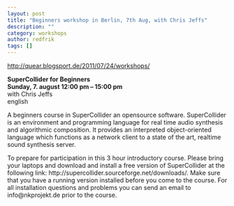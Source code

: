 ```yaml
---
layout: post
title: "Beginners workshop in Berlin, 7th Aug, with Chris Jeffs"
description: ""
category: workshops
author: redfrik
tags: []
---
```

<p><a href="http://quear.blogsport.de/2011/07/24/workshops/">http://quear.blogsport.de/2011/07/24/workshops/</a></p>
<p><strong>SuperCollider for Beginners<br />
Sunday, 7. august 12:00 pm – 15:00 pm</strong><br />
with Chris Jeffs<br />
english</p>
<p>A beginners course in SuperCollider an opensource software. SuperCollider is an environment and programming language for real time audio synthesis and algorithmic composition. It provides an interpreted object-oriented language which functions as a network client to a state of the art, realtime sound synthesis server.</p>
<p>To prepare for participation in this 3 hour introductory course. Please bring your laptops and download and install a free version of SuperCollider at the following link: http://supercollider.sourceforge.net/downloads/. Make sure that you have a running version installed before you come to the course. For all installation questions and problems you can send an email to info@nkprojekt.de prior to the course.</p>
